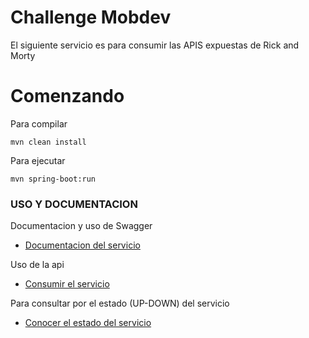 # Challenge Mobdev
El siguiente servicio es para consumir las APIS expuestas de Rick
and Morty

# Comenzando
Para compilar
```
mvn clean install
```
Para ejecutar
```
mvn spring-boot:run
```
### USO Y DOCUMENTACION
Documentacion y uso de Swagger
* [Documentacion del servicio](http://localhost:8585/swagger-ui.html#/)

Uso de la api

* [Consumir el servicio](http://localhost:8585/api/v1/rick-and-morty/character/2)

Para consultar por el estado (UP-DOWN) del servicio

* [Conocer el estado del servicio](http://localhost:8585/actuator/health)

